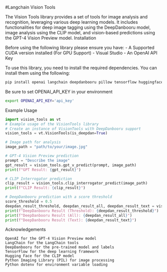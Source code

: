 #Langchain Vision Tools

The Vision Tools library provides a set of tools for image analysis and recognition, leveraging various deep learning models. It includes functionalities for deep image tagging using the DeepDanbooru model, image analysis using the CLIP model, and vision-based predictions using the GPT-4 Vision Preview model.
Installation

Before using the following library please ensure you have:
    - A Supported CUDA version installed (For GPU Support)
    - Visual Studio
    - An OpenAI API Key

To use this library, you need to install the required dependencies. You can install them using the following:

```bash
pip install openai langchain deepdanbooru pillow tensorflow huggingface_hub clip_interrogator python-dotenv
```

Be sure to set OPENAI_API_KEY in your environment
```bash
export OPENAI_API_KEY='api_key'
```

Example Usage
```python
import vision_tools as vt
# Example usage of the VisionTools library
# Create an instance of VisionTools with DeepDanbooru support
vision_tools = vt.VisionTools(is_deepdan=True)

# Image path for analysis
image_path = "path/to/your/image.jpg"

# GPT-4 Vision Preview prediction
prompt = "Describe the image"
gpt_result = vision_tools.gpt_v_predict(prompt, image_path)
print(f"GPT Result: {gpt_result}")

# CLIP Interrogator prediction
clip_result = vision_tools.clip_interrogator_predict(image_path)
print(f"CLIP Result: {clip_result}")

# DeepDanbooru prediction with a score threshold
score_threshold = 0.5
deepdan_result_threshold, deepdan_result_all, deepdan_result_text = vision_tools.deepdan_predict(image_path, score_threshold)
print(f"DeepDanbooru Result (Threshold): {deepdan_result_threshold}")
print(f"DeepDanbooru Result (All): {deepdan_result_all}")
print(f"DeepDanbooru Result (Text): {deepdan_result_text}")

```
Acknowledgements

    OpenAI for the GPT-4 Vision Preview model
    LangChain for the LangChain tools
    DeepDanbooru for the pre-trained model and labels
    TensorFlow for the deep learning framework
    Hugging Face for the CLIP model
    Python Imaging Library (PIL) for image processing
    Python dotenv for environment variable loading
